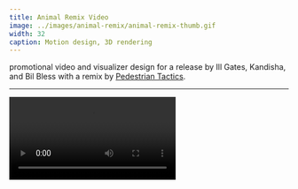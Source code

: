 ```yaml
---
title: Animal Remix Video
image: ../images/animal-remix/animal-remix-thumb.gif
width: 32
caption: Motion design, 3D rendering
---
```


promotional video and visualizer design for a release by Ill Gates, Kandisha, and Bil Bless with a remix by [Pedestrian Tactics](http://pedestriantactics.com).

---

<video controls src="images/animal-remix/animal-remix-video.mp4"></video>